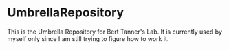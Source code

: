 # UmbrellaRepository
This is the Umbrella Repository for Bert Tanner's Lab. It is currently used by myself only since I am still trying to figure how to work it. 
